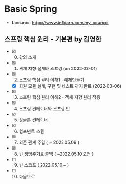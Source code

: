 # Basic Spring

* Lectures: https://www.inflearn.com/my-courses

## 스프링 핵심 원리 - 기본편 by 김영한

- [x] 0. 강의 소개
- [x] 1. 객체 지향 설계와 스프링 (on 2022-03-01)
- [x] 2. 스프링 핵심 원리 이해1 - 예제만들기
  - [x] 회원 모듈 설계, 구현 및 테스트 까지 완료 (2022-03-06)
- [x] 3. 스프링 핵심 원리 이해2 - 객체 지향 원리 적용
- [x] 4. 스프링 컨테이너와 스프링 빈
- [x] 5. 싱글톤 컨테이너
- [x] 6. 컴포넌트 스캔
- [x] 7. 의존 관계 주입 ( ~ 2022.05.09 )
- [x] 8. 빈 생명주기로 콜백 ( ~2022.05.10 오전 )
- [ ] 9. 빈 스코프 ( 2022.05.10 ~ )
- [ ] 10. 다음으로
